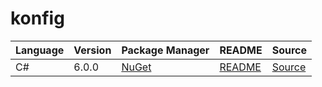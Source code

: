 # konfig

|Language|Version|Package Manager|README|Source|
|-|-|-|-|-|
|C#|6.0.0|[NuGet](https://nuget.org/packages/Newscatcherapi.Net/6.0.0)|[README](https://github.com/konfig-dev/newscatcher-sdks/tree/main/v3/csharp#readme)|[Source](https://github.com/konfig-dev/newscatcher-sdks/tree/main/v3/csharp)|